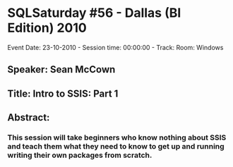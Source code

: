 # SQLSaturday #56 - Dallas (BI Edition) 2010
Event Date: 23-10-2010 - Session time: 00:00:00 - Track: Room: Windows
## Speaker: Sean McCown
## Title: Intro to SSIS: Part 1
## Abstract:
### This session will take beginners who know nothing about SSIS and teach them what they need to know to get up and running writing their own packages from scratch.
